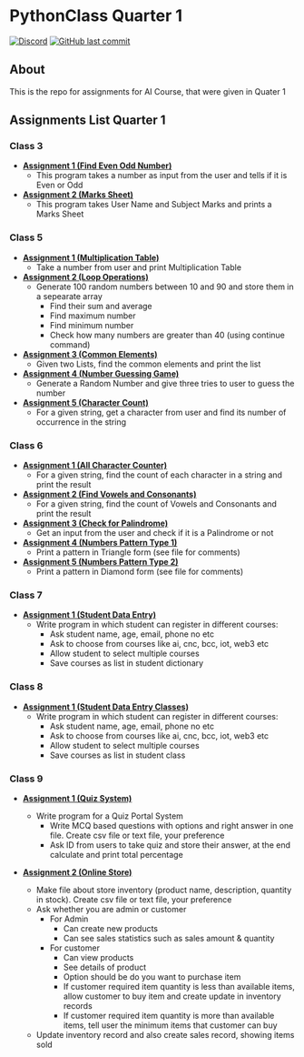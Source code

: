 # PythonClass Quarter 1

[![Discord](https://img.shields.io/discord/987926559480512542?label=discord)](https://discord.gg/R2g75R52GX)
[![GitHub last commit](https://img.shields.io/github/last-commit/archangel4031/PythonClassAssignments?color=%23f54242)](https://github.com/archangel4031/PythonClassAssignments)

## About
This is the repo for assignments for AI Course, that were given in Quater 1

## Assignments List Quarter 1

### Class 3

 - **[Assignment 1 (Find Even Odd Number)](https://github.com/archangel4031/PythonClassAssignments/blob/master/Quarter1/Class3/Class3_Assignment1_EvenOdd.py)**
	 - This program takes a number as input from the user and tells if it is Even or Odd
 - **[Assignment 2 (Marks Sheet)](https://github.com/archangel4031/PythonClassAssignments/blob/master/Quarter1/Class3/Class3_Assignment2_MarkSheet.py)**
	 - This program takes User Name and Subject Marks and prints a Marks Sheet

### Class 5

 - **[Assignment 1 (Multiplication Table)](https://github.com/archangel4031/PythonClassAssignments/blob/master/Quarter1/Class5/Class5_Assignment1_Table.py)**
	 - Take a number from user and print Multiplication Table
 - **[Assignment 2 (Loop Operations)](https://github.com/archangel4031/PythonClassAssignments/blob/master/Quarter1/Class5/Class5_Assignment2_LoopOperations.py)**
	 - Generate 100 random numbers between 10 and 90 and store them in a sepearate array
		 - Find their sum and average
		 - Find maximum number
		 - Find minimum number
		 - Check how many numbers are greater than 40 (using continue command)
 - **[Assignment 3 (Common Elements)](https://github.com/archangel4031/PythonClassAssignments/blob/master/Quarter1/Class5/Class5_Assignment3_CommonElements.py)**
	 - Given two Lists, find the common elements and print the list
 - **[Assignment 4 (Number Guessing Game)](https://github.com/archangel4031/PythonClassAssignments/blob/master/Quarter1/Class5/Class5_Assignment4_GuessGame.py)**
	- Generate a Random Number and give three tries to user to guess the number
- **[Assignment 5 (Character Count)](https://github.com/archangel4031/PythonClassAssignments/blob/master/Quarter1/Class5/Class5_Assignment5_CharacterCount.py)**
	- For a given string, get a character from user and find its number of occurrence in the string

### Class 6

- **[Assignment 1 (All Character Counter)](https://github.com/archangel4031/PythonClassAssignments/blob/master/Quarter1/Class6/Class6_Assignment1_CharacterCounter.py)**
	- For a given string, find the count of each character in a string and print the result
- **[Assignment 2 (Find Vowels and Consonants)](https://github.com/archangel4031/PythonClassAssignments/blob/master/Quarter1/Class6/Class6_Assignment2_VowelsConsonants.py)**
	- For a given string, find the count of Vowels and Consonants and print the result
- **[Assignment 3 (Check for Palindrome)](https://github.com/archangel4031/PythonClassAssignments/blob/master/Quarter1/Class6/Class6_Assignment3_PalindromeChecker.py)**
	- Get an input from the user and check if it is a Palindrome or not
- **[Assignment 4 (Numbers Pattern Type 1)](https://github.com/archangel4031/PythonClassAssignments/blob/master/Quarter1/Class6/Class6_Assignment4_PatternPrint.py)**
	- Print a pattern in Triangle form (see file for comments)
- **[Assignment 5 (Numbers Pattern Type 2)](https://github.com/archangel4031/PythonClassAssignments/blob/master/Quarter1/Class6/Class6_Assignment5_DiamondPattern.py)**
	- Print a pattern in Diamond form (see file for comments)


### Class 7

 -  **[Assignment 1 (Student Data Entry)](https://github.com/archangel4031/PythonClassAssignments/blob/master/Quarter1/Class7/Class7_Assignment1_StudentDataEntry.py)**
	- Write program in which student can register in different courses:
		- Ask student name, age, email, phone no etc
		- Ask to choose from courses like ai, cnc, bcc, iot, web3 etc
		- Allow student to select multiple courses
		- Save courses as list in student dictionary

### Class 8

 -  **[Assignment 1 (Student Data Entry Classes)](https://github.com/archangel4031/PythonClassAssignments/blob/master/Quarter1/Class8/Class8_Assignment1_StudentDataEntryClasses.py)**
	- Write program in which student can register in different courses:
		- Ask student name, age, email, phone no etc
		- Ask to choose from courses like ai, cnc, bcc, iot, web3 etc
		- Allow student to select multiple courses
		- Save courses as list in student class

### Class 9

 -  **[Assignment 1 (Quiz System)](https://github.com/archangel4031/PythonClassAssignments/blob/master/Quarter1/Class9/Class9_Assignment1_QuizSystem.py)**
	- Write program for a Quiz Portal System
		- Write MCQ based questions with options and right answer in one file. Create csv file or text file, your preference
		- Ask ID from users to take quiz and store their answer, at the end calculate and print total percentage

 -  **[Assignment 2 (Online Store)](https://github.com/archangel4031/PythonClassAssignments/blob/master/Quarter1/Class9/Class9_Assignment2_OnlineStore.py)**
	- Make file about store inventory (product name, description, quantity in stock). Create csv file or text file, your preference
	- Ask whether you are admin or customer
		- For Admin
			- Can create new products 
			- Can see sales statistics such as sales amount & quantity
		- For customer 
			- Can view products
			- See details of product
			- Option should be do you want to purchase item
			- If customer required item quantity is less than available items, allow customer to buy item and create update in inventory records
			- If customer required item quantity is more than available items, tell user the minimum items that customer can buy
	- Update inventory record and also create sales record, showing items sold

